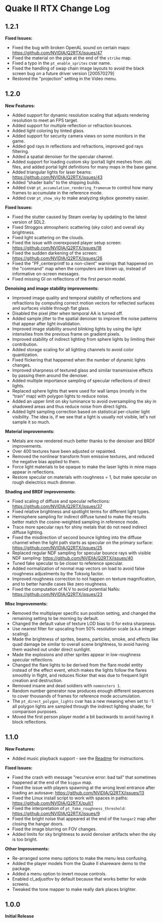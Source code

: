 # Quake II RTX Change Log

## 1.2.1

**Fixed Issues:**

  * Fixed the bug with broken OpenAL sound on certain maps: https://github.com/NVIDIA/Q2RTX/issues/47
  * Fixed the material on the pipe at the end of the `strike` map.
  * Fixed a typo in the `pt_enable_sprites` cvar name.
  * Fixed the handling of swap chain image layouts to avoid the black screen bug on a future driver version [200570279]
  * Restored the "projection" setting in the Video menu.

## 1.2.0

**New Features:**

  * Added support for dynamic resolution scaling that adjusts rendering resolution to meet an FPS target.
  * Added support for multiple reflection or refraction bounces.
  * Added light coloring by tinted glass.
  * Added support for security camera views on some monitors in the game.
  * Added god rays in reflections and refractions, improved god rays filtering.
  * Added a spatial denoiser for the specular channel.
  * Added support for loading custom sky (portal) light meshes from .obj files, and added portal light definitions for many maps in the base game.
  * Added triangular lights for laser beams: https://github.com/NVIDIA/Q2RTX/issues/43 
  * Added “shader balls” to the shipping builds.
  * Added cvar `pt_accumulation_rendering_framenum` to control how many frames to accumulate in the reference mode.
  * Added cvar `pt_show_sky` to make analyzing skybox geometry easier.

**Fixed Issues:**

  * Fixed the stutter caused by Steam overlay by updating to the latest version of SDL2.
  * Fixed Stroggos atmospheric scattering (sky color) and overall sky brightness.
  * Fixed light scattering on the clouds.
  * Fixed the issue with overexposed player setup screen: https://github.com/NVIDIA/Q2RTX/issues/18
  * Fixed the sudden darkening of the screen: https://github.com/NVIDIA/Q2RTX/issues/26
  * Fixed the "PF_centerprintf to a non-client" warnings that happened on the "command" map when the computers are blown up, instead of informative on-screen messages.
  * Fixed missing GI on reflections of the first person model.

**Denoising and image stability improvements:**

  * Improved image quality and temporal stability of reflections and refractions by computing correct motion vectors for reflected surfaces and surfaces visible through flat glass.
  * Disabled the pixel jitter when temporal AA is turned off.
  * Added sample jitter to the spatial denoiser to improve the noise patterns that appear after light invalidation.
  * Improved image stability around blinking lights by using the light intensities from the previous frame on gradient pixels.
  * Improved stability of indirect lighting from sphere lights by limiting their contribution.
  * Added storage scaling for all lighting channels to avoid color quantization.
  * Fixed flickering that happened when the number of dynamic lights changes.
  * Improved sharpness of textured glass and similar transmissive effects by passing them around the denoiser.
  * Added multiple importance sampling of specular reflections of direct lights.
  * Replaced sphere lights that were used for wall lamps (mostly in the “train” map) with polygon lights to reduce noise.
  * Added an upper limit on sky luminance to avoid oversampling the sky in shadowed areas and thus reduce noise from direct lights.
  * Added light sampling correction based on statistical per-cluster light visibility. The idea is, if we see that a light is usually not visible, let's not sample it so much.

**Material improvements:**

  * Metals are now rendered much better thanks to the denoiser and BRDF improvements.
  * Over 400 textures have been adjusted or repainted.
  * Removed the nonlinear transform from emissive textures, and reduced the negative bias applied to them.
  * Force light materials to be opaque to make the laser lights in mine maps appear in reflections.
  * Restore specular on materials with roughness = 1, but make specular on rough dielectrics much dimmer.
  
**Shading and BRDF improvements:**

  * Fixed scaling of diffuse and specular reflections: https://github.com/NVIDIA/Q2RTX/issues/37
  * Fixed relative brightness and spotlight terms for different light types.
  * Hemisphere sampling for indirect diffuse tuned to make the results better match the cosine-weighted sampling in reference mode.
  * Trace more specular rays for shiny metals that do not need indirect diffuse lighting.
  * Fixed the misdirection of second bounce lighting into the diffuse channel when the light path starts as specular on the primary surface: https://github.com/NVIDIA/Q2RTX/issues/25
  * Replaced regular NDF sampling for specular bounce rays with visible NDF sampling: https://github.com/NVIDIA/Q2RTX/issues/40 
  * Tuned fake specular to be closer to reference specular.
  * Added normalization of normal map vectors on load to avoid false roughness adjustments by the Toksvig factor.
  * Improved roughness correction to not happen on texture magnification, and to better handle cases like zero roughness.
  * Fixed the computation of N.V to avoid potential NaNs: https://github.com/NVIDIA/Q2RTX/issues/23

**Misc Improvements:**

  * Removed the multiplayer specific sun position setting, and changed the remaining setting to be morning by default.
  * Changed the default value of texture LOD bias to 0 for extra sharpness.
  * Use nearest filter for upscaling from 50% resolution scale (a.k.a integer scaling).
  * Made the brightness of sprites, beams, particles, smoke, and effects like quad damage be similar to overall scene brightness, to avoid having them washed out under direct sunlight.
  * Made the explosions and other sprites appear in low-roughness specular reflections.
  * Changed the flare lights to be derived from the flare model entity instead of the effect event, which makes the lights follow the flares smoothly in flight, and reduces flicker that was due to frequent light creation and destruction.
  * Removed insane and dead soldiers with `nomonsters 1`.
  * Random number generator now produces enough different sequences to cover thousands of frames for reference mode accumulation.
  * The `pt_direct_polygon_lights` cvar has a new meaning when set to -1: all polygon lights are sampled through the indirect lighting shader, for comparison purposes.
  * Moved the first person player model a bit backwards to avoid having it block reflections.

## 1.1.0

**New Features:**

  * Added music playback support - see the [Readme](readme.md) for instructions.

**Fixed Issues:**

  * Fixed the crash with message "recursive error: bad tail" that sometimes happened at the end of the `biggun` map.
  * Fixed the issue with players spawning at the wrong level entrance after loading an autosave: https://github.com/NVIDIA/Q2RTX/issues/13
  * Fixed the Linux install script to work with spaces in paths: https://github.com/NVIDIA/Q2RTX/pull/1
  * Fixed the interpretation of `pt_fake_roughness_threshold`: https://github.com/NVIDIA/Q2RTX/issues/9
  * Fixed the bright noise that appeared at the end of the `hangar2` map after closing the hangar doors.
  * Fixed the image blurring on FOV changes.
  * Added limits for sky brightness to avoid denoiser artifacts when the sky is too bright.

**Other Improvements:**

  * Re-arranged some menu options to make the menu less confusing.
  * Added the player models from the Quake II shareware demo to the package.
  * Added a menu option to invert mouse controls.
  * Enabled cl_adjustfov by default because that works better for wide screens.
  * Tweaked the tone mapper to make really dark places brighter.

## 1.0.0

**Initial Release**
